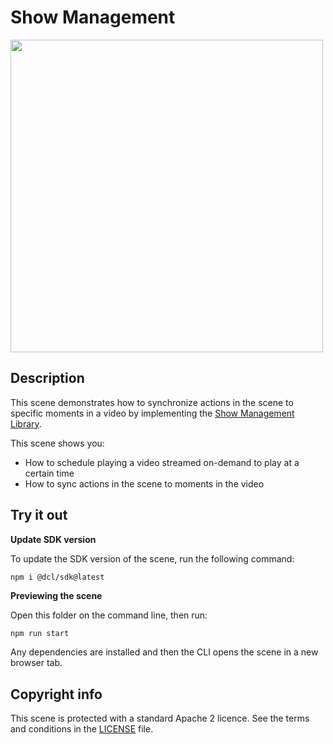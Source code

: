 # Show Management

<img src="screenshot/screenshot.png" width="500"> 

## Description

This scene demonstrates how to synchronize actions in the scene to specific moments in a video by implementing the [Show Management Library](https://github.com/Vegas-City/show-manager#readme).

This scene shows you:

- How to schedule playing a video streamed on-demand to play at a certain time
- How to sync actions in the scene to moments in the video 

## Try it out

**Update SDK version**

To update the SDK version of the scene, run the following command:

```bash
npm i @dcl/sdk@latest
```

**Previewing the scene**

Open this folder on the command line, then run:

```
npm run start
```

Any dependencies are installed and then the CLI opens the scene in a new browser tab.

## Copyright info

This scene is protected with a standard Apache 2 licence. See the terms and conditions in the [LICENSE](/LICENSE) file.